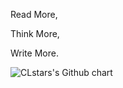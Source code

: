 Read More,

Think More,

Write More.


![CLstars's Github chart](http://ghchart.rshah.org/2016rshah)
